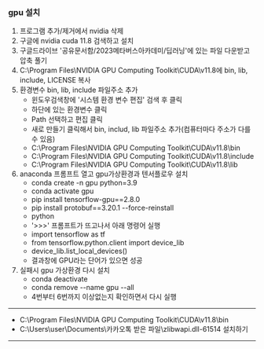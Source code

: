 ### gpu 설치

1. 프로그램 추가/제거에서 nvidia 삭제
2. 구글에 nvidia cuda 11.8 검색하고 설치
3. 구글드라이브 '공유문서함/2023메타버스아카데미/딥러닝'에 있는 파일 다운받고 압축 풀기
4. C:\Program Files\NVIDIA GPU Computing Toolkit\CUDA\v11.8에 bin, lib, include, LICENSE 복사
5. 환경변수 bin, lib, include 파일주소 추가
   - 윈도우검색창에 '시스템 환경 변수 편집' 검색 후 클릭
   - 하단에 있는 환경변수 클릭
   - Path 선택하고 편집 클릭
   - 새로 만들기 클릭해서 bin, includ, lib 파일주소 추가(컴퓨터마다 주소가 다를 수 있음)
   - C:\Program Files\NVIDIA GPU Computing Toolkit\CUDA\v11.8\bin
   - C:\Program Files\NVIDIA GPU Computing Toolkit\CUDA\v11.8\include
   - C:\Program Files\NVIDIA GPU Computing Toolkit\CUDA\v11.8\lib
6. anaconda 프롬프트 열고 gpu가상환경과 텐서플로우 설치
   - conda create -n gpu python=3.9
   - conda activate gpu
   - pip install tensorflow-gpu==2.8.0
   - pip install protobuf==3.20.1 --force-reinstall
   - python
   - \'>>>' 프롬프트가 뜨고나서 아래 명령어 실행
   - import tensorflow as tf
   - from tensorflow.python.client import device_lib
   - device_lib.list_local_devices()
   - 결과창에 GPU라는 단어가 있으면 성공
7. 실패시 gpu 가상환경 다시 설치
   - conda deactivate
   - conda remove --name gpu --all
   - 4번부터 6번까지 이상없는지 확인하면서 다시 실행

---

- C:\Program Files\NVIDIA GPU Computing Toolkit\CUDA\v11.8\bin
- C:\Users\user\Documents\카카오톡 받은 파일\zlibwapi.dll-61514 설치하기

---
